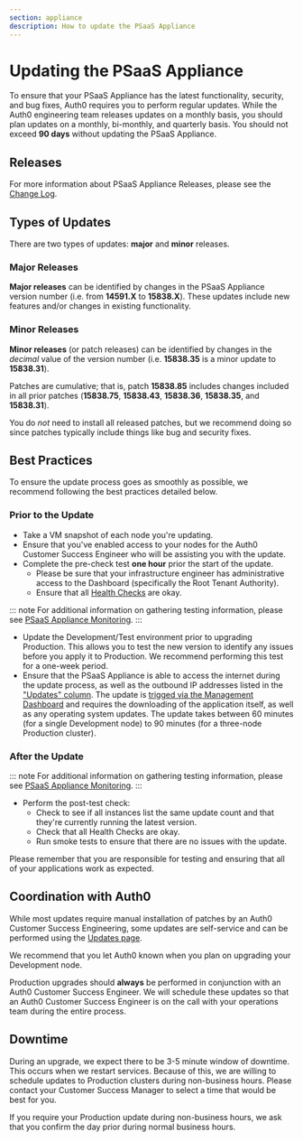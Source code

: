 ```yaml
---
section: appliance
description: How to update the PSaaS Appliance
---
```


# Updating the PSaaS Appliance

To ensure that your PSaaS Appliance has the latest functionality, security, and bug fixes, Auth0 requires you to perform regular updates. While the Auth0 engineering team releases updates on a monthly basis, you should plan updates on a monthly, bi-monthly, and quarterly basis. You should not exceed **90 days** without updating the PSaaS Appliance.

## Releases

For more information about PSaaS Appliance Releases, please see the [Change Log](https://auth0.com/changelog/appliance).

## Types of Updates

There are two types of updates: **major** and **minor** releases.

### Major Releases

**Major releases** can be identified by changes in the PSaaS Appliance version number (i.e. from **14591.X** to **15838.X**). These updates include new features and/or changes in existing functionality.

### Minor Releases

**Minor releases** (or patch releases) can be identified by changes in the *decimal* value of the version number (i.e. **15838.35** is a minor update to **15838.31**).

Patches are cumulative; that is, patch **15838.85** includes changes included in all prior patches (**15838.75**, **15838.43**, **15838.36**, **15838.35**, and **15838.31**).

You do *not* need to install all released patches, but we recommend doing so since patches typically include things like bug and security fixes.

## Best Practices

To ensure the update process goes as smoothly as possible, we recommend following the best practices detailed below.

### Prior to the Update

* Take a VM snapshot of each node you're updating.
* Ensure that you've enabled access to your nodes for the Auth0 Customer Success Engineer who will be assisting you with the update.
* Complete the pre-check test **one hour** prior the start of the update.
  * Please be sure that your infrastructure engineer has administrative access to the Dashboard (specifically the Root Tenant Authority).
  * Ensure that all [Health Checks](/appliance/dashboard/troubleshoot#health-check) are okay.

::: note
For additional information on gathering testing information, please see [PSaaS Appliance Monitoring](/appliance/monitoring).
:::

* Update the Development/Test environment prior to upgrading Production. This allows you to test the new version to identify any issues before you apply it to Production. We recommend performing this test for a one-week period.
* Ensure that the PSaaS Appliance is able to access the internet during the update process, as well as the outbound IP addresses listed in the ["Updates" column](/appliance/infrastructure/ip-domain-port-list#external-connectivity). The update is [trigged via the Management Dashboard](/appliance/dashboard/updates) and requires the downloading of the application itself, as well as any operating system updates. The update takes between 60 minutes (for a single Development node) to 90 minutes (for a three-node Production cluster).

### After the Update

::: note
For additional information on gathering testing information, please see [PSaaS Appliance Monitoring](/appliance/monitoring).
:::

* Perform the post-test check:
  * Check to see if all instances list the same update count and that they're currently running the latest version.
  * Check that all Health Checks are okay.
  * Run smoke tests to ensure that there are no issues with the update.

Please remember that you are responsible for testing and ensuring that all of your applications work as expected.

## Coordination with Auth0

While most updates require manual installation of patches by an Auth0 Customer Success Engineering, some updates are self-service and can be performed using the [Updates page](/appliance/dashboard/updates).

We recommend that you let Auth0 known when you plan on upgrading your Development node.

Production upgrades should **always** be performed in conjunction with an Auth0 Customer Success Engineer. We will schedule these updates so that an Auth0 Customer Success Engineer is on the call with your operations team during the entire process.

## Downtime

During an upgrade, we expect there to be 3-5 minute window of downtime. This occurs when we restart services. Because of this, we are willing to schedule updates to Production clusters during non-business hours. Please contact your Customer Success Manager to select a time that would be best for you.

If you require your Production update during non-business hours, we ask that you confirm the day prior during normal business hours.
